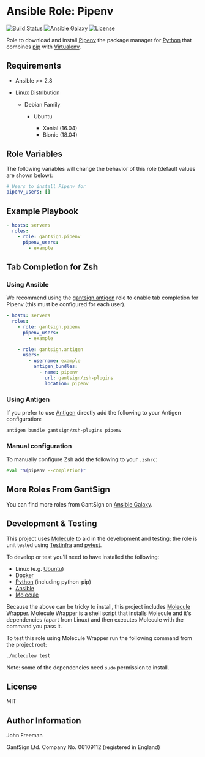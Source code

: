 Ansible Role: Pipenv
====================

[![Build Status](https://travis-ci.com/gantsign/ansible_role_pipenv.svg?branch=master)](https://travis-ci.com/gantsign/ansible_role_pipenv)
[![Ansible Galaxy](https://img.shields.io/badge/ansible--galaxy-gantsign.pipenv-blue.svg)](https://galaxy.ansible.com/gantsign/pipenv)
[![License](https://img.shields.io/badge/license-MIT-blue.svg)](https://raw.githubusercontent.com/gantsign/ansible_role_pipenv/master/LICENSE)

Role to download and install [Pipenv](https://pipenv.sh) the package manager
for [Python](https://www.python.org) that combines
[pip](https://pypi.org/project/pip/) with
[Virtualenv](https://virtualenv.pypa.io/en/stable/).

Requirements
------------

* Ansible >= 2.8

* Linux Distribution

    * Debian Family

        * Ubuntu

            * Xenial (16.04)
            * Bionic (18.04)

Role Variables
--------------

The following variables will change the behavior of this role (default values
are shown below):

```yaml
# Users to install Pipenv for
pipenv_users: []
```

Example Playbook
----------------

```yaml
- hosts: servers
  roles:
    - role: gantsign.pipenv
      pipenv_users:
        - example
```

Tab Completion for Zsh
----------------------

### Using Ansible

We recommend using the
[gantsign.antigen](https://galaxy.ansible.com/gantsign/antigen) role to enable
tab completion for Pipenv (this must be configured for each user).

```yaml
- hosts: servers
  roles:
    - role: gantsign.pipenv
      pipenv_users:
        - example

    - role: gantsign.antigen
      users:
        - username: example
          antigen_bundles:
            - name: pipenv
              url: gantsign/zsh-plugins
              location: pipenv
```

### Using Antigen

If you prefer to use [Antigen](https://github.com/zsh-users/antigen) directly
add the following to your Antigen configuration:

```bash
antigen bundle gantsign/zsh-plugins pipenv
```

### Manual configuration

To manually configure Zsh add the following to your `.zshrc`:

```bash
eval "$(pipenv --completion)"
```

More Roles From GantSign
------------------------

You can find more roles from GantSign on
[Ansible Galaxy](https://galaxy.ansible.com/gantsign).

Development & Testing
---------------------

This project uses [Molecule](http://molecule.readthedocs.io/) to aid in the
development and testing; the role is unit tested using
[Testinfra](http://testinfra.readthedocs.io/) and
[pytest](http://docs.pytest.org/).

To develop or test you'll need to have installed the following:

* Linux (e.g. [Ubuntu](http://www.ubuntu.com/))
* [Docker](https://www.docker.com/)
* [Python](https://www.python.org/) (including python-pip)
* [Ansible](https://www.ansible.com/)
* [Molecule](http://molecule.readthedocs.io/)

Because the above can be tricky to install, this project includes
[Molecule Wrapper](https://github.com/gantsign/molecule-wrapper). Molecule
Wrapper is a shell script that installs Molecule and it's dependencies (apart
from Linux) and then executes Molecule with the command you pass it.

To test this role using Molecule Wrapper run the following command from the
project root:

```bash
./moleculew test
```

Note: some of the dependencies need `sudo` permission to install.

License
-------

MIT

Author Information
------------------

John Freeman

GantSign Ltd.
Company No. 06109112 (registered in England)
